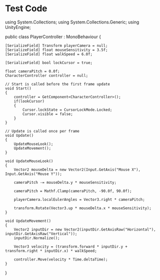 # Test Code
using System.Collections;
using System.Collections.Generic;
using UnityEngine;

public class PlayerController : MonoBehaviour
{

    [SerializeField] Transform playerCamera = null;
    [SerializeField] float mouseSensitivity = 3.5f;
    [SerializeField] float walkSpeed = 6.0f;

    [SerializeField] bool lockCursor = true;

    float cameraPitch = 0.0f;
    CharacterController controller = null;

    // Start is called before the first frame update
    void Start()
    {
        controller = GetComponent<CharacterController>();
        if(lookCursor)
        {
            Cursor.lockState = CursorLockMode.Locked;
            Cursor.visible = false;
        }
    }

    // Update is called once per frame
    void Update()
    {
        UpdateMouseLook();
        UpdateMovement();
    }

    void UpdateMouseLook()
    {
        Vector2 mouseDelta = new Vector2(Input.GetAxis("Mouse X"), Input.GetAxis("Mouse Y"));

        cameraPitch -= mouseDelta.y * mouseSensitivity;

        cameraPitch = Mathf.Clamp(cameraPitch, -90.0f, 90.0f);

        playerCamera.localEulerAngles = Vector3.right * cameraPitch;

        transform.Rotate(Vector3.up * mouseDelta.x * mouseSensitivity);
    }

    void UpdateMovement()
    {
        Vector2 inputDir = new Vector2(inputDir.GetAxisRaw("Horizontal"), inputDir.GetAxisRaw("Vertical"));
        inputDir.Normalize();

        Vector3 velocity = (transform.forward * inputDir.y + transform.right * inputDir.x) * walkSpeed;

        controller.Move(velocity * Time.deltaTime);
    }
}
